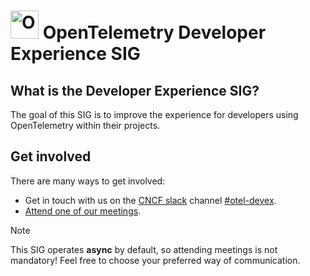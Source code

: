 # <img src="https://opentelemetry.io/img/logos/opentelemetry-logo-nav.png" alt="OpenTelemetry Icon" width="45" height=""> OpenTelemetry Developer Experience SIG

## What is the Developer Experience SIG?

The goal of this SIG is to improve the experience for developers using
OpenTelemetry within their projects.

## Get involved

There are many ways to get involved:

- Get in touch with us on the [CNCF slack](https://slack.cncf.io/) channel [#otel-devex](https://cloud-native.slack.com/archives/C01S42U83B2).
- [Attend one of our meetings](https://docs.google.com/document/d/1QDZYAvGJbqgodJaTxRPmRZh-fEJjb6XstvPUst6h50w/edit#heading=h.1zpfcitsf3o6).

> [!NOTE]
> This SIG operates **async** by default, so attending meetings is not mandatory! Feel free to choose your preferred way of communication.
